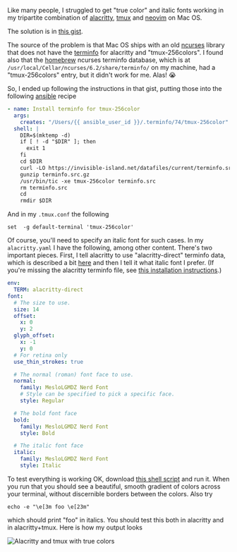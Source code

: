 Like many people, I struggled to get "true color" and italic fonts working
in my tripartite combination of [alacritty](https://github.com/alacritty/alacritty),
[tmux](https://github.com/tmux/tmux) and 
[neovim](https://neovim.io/) on Mac OS.

The solution is in [this gist](https://gist.github.com/bbqtd/a4ac060d6f6b9ea6fe3aabe735aa9d95).

The source of the problem is that Mac OS ships with an old [ncurses](https://invisible-island.net/ncurses/)
library that does not have the [terminfo](https://en.wikipedia.org/wiki/Terminfo) for
alacritty and "tmux-256colors". I found also that the [homebrew](https://brew.sh/)
ncurses terminfo database, which is at `/usr/local/Cellar/ncurses/6.2/share/terminfo/`
on my machine, had a "tmux-256colors" entry, but it didn't work for me. Alas! 😭

So, I ended up following the instructions in that gist, putting those into the 
following [ansible](https://www.ansible.com/) recipe

```yaml
- name: Install terminfo for tmux-256color
  args:
    creates: "/Users/{{ ansible_user_id }}/.terminfo/74/tmux-256color"
  shell: |
    DIR=$(mktemp -d)
    if [ ! -d "$DIR" ]; then
      exit 1
    fi
    cd $DIR
    curl -LO https://invisible-island.net/datafiles/current/terminfo.src.gz
    gunzip terminfo.src.gz
    /usr/bin/tic -xe tmux-256color terminfo.src
    rm terminfo.src
    cd
    rmdir $DIR
```

And in my `.tmux.conf` the following

```
set  -g default-terminal 'tmux-256color'
```

Of course, you'll need to specify an italic font for such cases. In my
`alacritty.yaml` I have the following, among other content. There's two
important pieces. First, I tell alacritty to use "alacritty-direct" terminfo
data, which is described a bit
[here](https://github.com/alacritty/alacritty/issues/1485) and then I tell it
what italic font I prefer. (If you're missing the alacritty terminfo file, see
[this installation
instructions](https://github.com/alacritty/alacritty/blob/master/INSTALL.md).)

```yaml
env:
  TERM: alacritty-direct
font:
  # The size to use.
  size: 14
  offset:
    x: 0
    y: 2
  glyph_offset:
    x: -1
    y: 0
  # For retina only
  use_thin_strokes: true

  # The normal (roman) font face to use.
  normal:
    family: MesloLGMDZ Nerd Font
    # Style can be specified to pick a specific face.
    style: Regular

  # The bold font face
  bold:
    family: MesloLGMDZ Nerd Font
    style: Bold

  # The italic font face
  italic:
    family: MesloLGMDZ Nerd Font
    style: Italic
```

To test everything is working OK, download [this shell
script](https://gist.githubusercontent.com/lifepillar/09a44b8cf0f9397465614e622979107f/raw/24-bit-color.sh)
and run it.  When you run that you should see a beautiful, smooth gradient
of colors across your terminal, without discernible borders between the colors.
Also try

```
echo -e "\e[3m foo \e[23m"
```

which should print "foo" in italics. You should test this both in alacritty and
in alacritty+tmux. Here is how my output looks

![Alacritty and tmux with true colors](alacritty-tmux-colors.png "Alacritty and tmux with true colors")

